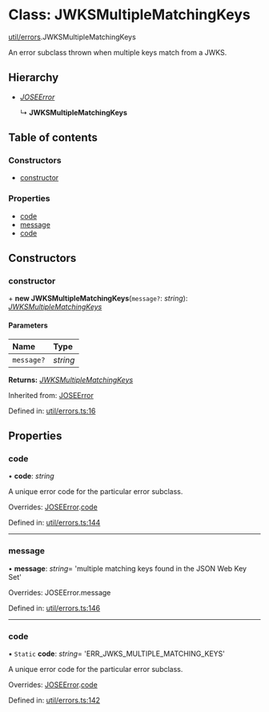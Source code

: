 # Class: JWKSMultipleMatchingKeys

[util/errors](../modules/util_errors.md).JWKSMultipleMatchingKeys

An error subclass thrown when multiple keys match from a JWKS.

## Hierarchy

- [*JOSEError*](util_errors.joseerror.md)

  ↳ **JWKSMultipleMatchingKeys**

## Table of contents

### Constructors

- [constructor](util_errors.jwksmultiplematchingkeys.md#constructor)

### Properties

- [code](util_errors.jwksmultiplematchingkeys.md#code)
- [message](util_errors.jwksmultiplematchingkeys.md#message)
- [code](util_errors.jwksmultiplematchingkeys.md#code)

## Constructors

### constructor

\+ **new JWKSMultipleMatchingKeys**(`message?`: *string*): [*JWKSMultipleMatchingKeys*](util_errors.jwksmultiplematchingkeys.md)

#### Parameters

| Name | Type |
| :------ | :------ |
| `message?` | *string* |

**Returns:** [*JWKSMultipleMatchingKeys*](util_errors.jwksmultiplematchingkeys.md)

Inherited from: [JOSEError](util_errors.joseerror.md)

Defined in: [util/errors.ts:16](https://github.com/panva/jose/blob/v3.12.2/src/util/errors.ts#L16)

## Properties

### code

• **code**: *string*

A unique error code for the particular error subclass.

Overrides: [JOSEError](util_errors.joseerror.md).[code](util_errors.joseerror.md#code)

Defined in: [util/errors.ts:144](https://github.com/panva/jose/blob/v3.12.2/src/util/errors.ts#L144)

___

### message

• **message**: *string*= 'multiple matching keys found in the JSON Web Key Set'

Overrides: JOSEError.message

Defined in: [util/errors.ts:146](https://github.com/panva/jose/blob/v3.12.2/src/util/errors.ts#L146)

___

### code

▪ `Static` **code**: *string*= 'ERR\_JWKS\_MULTIPLE\_MATCHING\_KEYS'

A unique error code for the particular error subclass.

Overrides: [JOSEError](util_errors.joseerror.md).[code](util_errors.joseerror.md#code)

Defined in: [util/errors.ts:142](https://github.com/panva/jose/blob/v3.12.2/src/util/errors.ts#L142)
